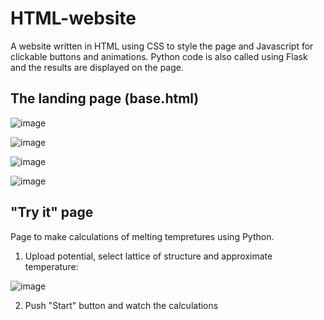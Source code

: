 # HTML-website
A website written in HTML using CSS to style the page and Javascript for clickable buttons and animations. Python code is also called using Flask and the results are displayed on the page. 


## The landing page (base.html)

![image](https://github.com/victoriazinkovich/HTML-website/assets/78615928/ee0e2822-b439-42c3-9d15-ebf8badaa961)

![image](https://github.com/victoriazinkovich/HTML-website/assets/78615928/6a5d279d-d8bc-4dea-8470-f196de4b2412)

![image](https://github.com/victoriazinkovich/HTML-website/assets/78615928/4c93a824-e927-4d80-b7e3-21843c5962d5)

![image](https://github.com/victoriazinkovich/HTML-website/assets/78615928/c4a2f1d2-7c74-4ecf-a1c3-ce8bc8160e77)


## "Try it" page

Page to make calculations of melting tempretures using Python. 

1. Upload potential, select lattice of structure and approximate temperature:

![image](https://github.com/victoriazinkovich/HTML-website/assets/78615928/a93e938b-bb81-4855-a207-115b7853abed)


2. Push "Start" button and watch the calculations

